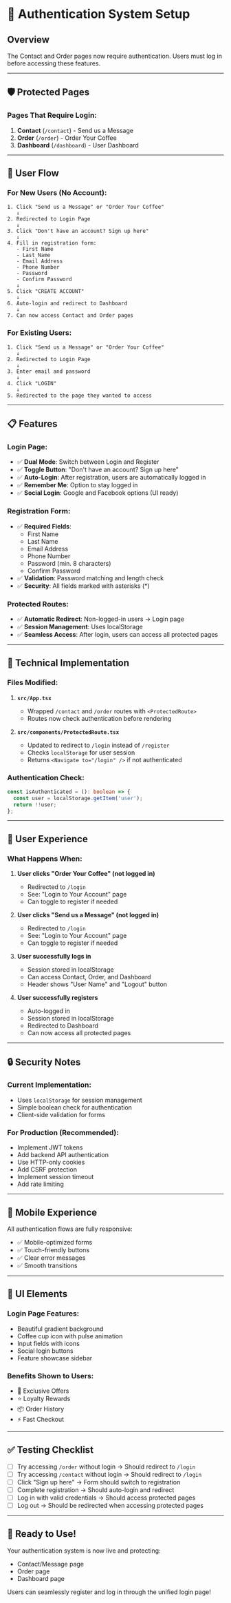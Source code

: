 # 🔐 Authentication System Setup

## Overview
The Contact and Order pages now require authentication. Users must log in before accessing these features.

---

## 🛡️ Protected Pages

### Pages That Require Login:
1. **Contact** (`/contact`) - Send us a Message
2. **Order** (`/order`) - Order Your Coffee
3. **Dashboard** (`/dashboard`) - User Dashboard

---

## 🔄 User Flow

### For New Users (No Account):
```
1. Click "Send us a Message" or "Order Your Coffee"
   ↓
2. Redirected to Login Page
   ↓
3. Click "Don't have an account? Sign up here"
   ↓
4. Fill in registration form:
   - First Name
   - Last Name
   - Email Address
   - Phone Number
   - Password
   - Confirm Password
   ↓
5. Click "CREATE ACCOUNT"
   ↓
6. Auto-login and redirect to Dashboard
   ↓
7. Can now access Contact and Order pages
```

### For Existing Users:
```
1. Click "Send us a Message" or "Order Your Coffee"
   ↓
2. Redirected to Login Page
   ↓
3. Enter email and password
   ↓
4. Click "LOGIN"
   ↓
5. Redirected to the page they wanted to access
```

---

## 📋 Features

### Login Page:
- ✅ **Dual Mode**: Switch between Login and Register
- ✅ **Toggle Button**: "Don't have an account? Sign up here"
- ✅ **Auto-Login**: After registration, users are automatically logged in
- ✅ **Remember Me**: Option to stay logged in
- ✅ **Social Login**: Google and Facebook options (UI ready)

### Registration Form:
- ✅ **Required Fields**:
  - First Name
  - Last Name
  - Email Address
  - Phone Number
  - Password (min. 8 characters)
  - Confirm Password
- ✅ **Validation**: Password matching and length check
- ✅ **Security**: All fields marked with asterisks (*)

### Protected Routes:
- ✅ **Automatic Redirect**: Non-logged-in users → Login page
- ✅ **Session Management**: Uses localStorage
- ✅ **Seamless Access**: After login, users can access all protected pages

---

## 🔧 Technical Implementation

### Files Modified:
1. **`src/App.tsx`**
   - Wrapped `/contact` and `/order` routes with `<ProtectedRoute>`
   - Routes now check authentication before rendering

2. **`src/components/ProtectedRoute.tsx`**
   - Updated to redirect to `/login` instead of `/register`
   - Checks `localStorage` for user session
   - Returns `<Navigate to="/login" />` if not authenticated

### Authentication Check:
```typescript
const isAuthenticated = (): boolean => {
  const user = localStorage.getItem('user');
  return !!user;
};
```

---

## 🎯 User Experience

### What Happens When:
1. **User clicks "Order Your Coffee" (not logged in)**
   - Redirected to `/login`
   - See: "Login to Your Account" page
   - Can toggle to register if needed

2. **User clicks "Send us a Message" (not logged in)**
   - Redirected to `/login`
   - See: "Login to Your Account" page
   - Can toggle to register if needed

3. **User successfully logs in**
   - Session stored in localStorage
   - Can access Contact, Order, and Dashboard
   - Header shows "User Name" and "Logout" button

4. **User successfully registers**
   - Auto-logged in
   - Session stored in localStorage
   - Redirected to Dashboard
   - Can now access all protected pages

---

## 🔒 Security Notes

### Current Implementation:
- Uses `localStorage` for session management
- Simple boolean check for authentication
- Client-side validation for forms

### For Production (Recommended):
- Implement JWT tokens
- Add backend API authentication
- Use HTTP-only cookies
- Add CSRF protection
- Implement session timeout
- Add rate limiting

---

## 📱 Mobile Experience

All authentication flows are fully responsive:
- ✅ Mobile-optimized forms
- ✅ Touch-friendly buttons
- ✅ Clear error messages
- ✅ Smooth transitions

---

## 🎨 UI Elements

### Login Page Features:
- Beautiful gradient background
- Coffee cup icon with pulse animation
- Input fields with icons
- Social login buttons
- Feature showcase sidebar

### Benefits Shown to Users:
- 🎁 Exclusive Offers
- ⭐ Loyalty Rewards
- 📦 Order History
- ⚡ Fast Checkout

---

## ✅ Testing Checklist

- [ ] Try accessing `/order` without login → Should redirect to `/login`
- [ ] Try accessing `/contact` without login → Should redirect to `/login`
- [ ] Click "Sign up here" → Form should switch to registration
- [ ] Complete registration → Should auto-login and redirect
- [ ] Log in with valid credentials → Should access protected pages
- [ ] Log out → Should be redirected when accessing protected pages

---

## 🚀 Ready to Use!

Your authentication system is now live and protecting:
- Contact/Message page
- Order page
- Dashboard page

Users can seamlessly register and log in through the unified login page!

